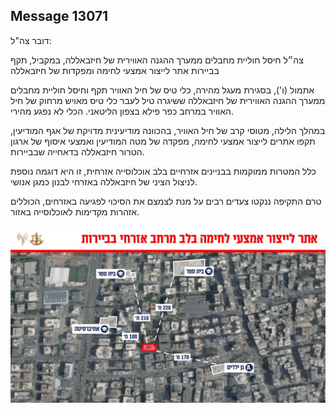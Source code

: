 ## Message 13071

דובר צה"ל:

צה״ל חיסל חוליית מחבלים ממערך ההגנה האווירית של חיזבאללה, במקביל, תקף בביירות אתר לייצור אמצעי לחימה ומפקדות של חיזבאללה

אתמול (ו'), בסגירת מעגל מהירה, כלי טיס של חיל האוויר תקף וחיסל חוליית מחבלים ממערך ההגנה האווירית של חיזבאללה ששיגרה טיל לעבר כלי טיס מאויש מרחוק של חיל האוויר במרחב כפר פילא בצפון הליטאני.
הכלי לא נפגע מהירי.

במהלך הלילה, מטוסי קרב של חיל האוויר, בהכוונה מודיעינית מדויקת של אגף המודיעין, תקפו אתרים לייצור אמצעי לחימה, מפקדה של מטה המודיעין ואמצעי איסוף של ארגון הטרור חיזבאללה בדאחייה שבביירות.

כלל המטרות ממוקמות בבניינים אזרחיים בלב אוכלוסייה אזרחית, זו היא דוגמה נוספת לניצול הציני של חיזבאללה באזרחי לבנון כמגן אנושי.

טרם התקיפה ננקטו צעדים רבים על מנת לצמצם את הסיכוי לפגיעה באזרחים, הכוללים אזהרות מקדימות לאוכלוסייה באזור.

![Photo](13071/13071_photo.jpg)
